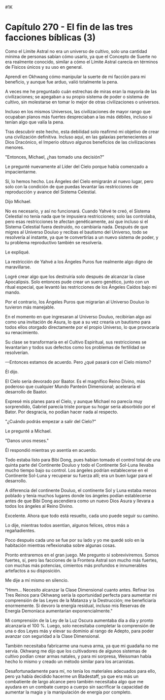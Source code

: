 
#1K 

# Capítulo 270 - El fin de las tres facciones bíblicas (3)


Como el Límite Astral no era un universo de cultivo, solo una cantidad mínima de personas sabían cómo usarlo, ya que el Concepto de Suerte no era realmente conocido, similar a cómo el Límite Astral carecía en términos de Físicos únicos y su uso en general.

Aprendí en Okhwang cómo manipular la suerte de mi facción para mi beneficio, y aunque fue arduo, valió totalmente la pena.

A veces me he preguntado cuán estrechas de miras eran la mayoría de las civilizaciones; se apegaban a su propio sistema de poder o sistema de cultivo, sin molestarse en tomar lo mejor de otras civilizaciones o universos.

Incluso en los mismos Universos, las civilizaciones de mayor rango que ocupaban planos más fuertes despreciaban a las más débiles, incluso si tenían algo que valía la pena.

Tras descubrir este hecho, esta debilidad solo reafirmó mi objetivo de crear una civilización definitiva. Incluso aquí, en las galaxias pertenecientes al Dios Dracónico, el Imperio obtuvo algunos beneficios de las civilizaciones menores.

"Entonces, Michael, ¿has tomado una decisión?"

Le pregunté nuevamente al Líder del Cielo porque había comenzado a impacientarme.

Sí, lo hemos hecho. Los Ángeles del Cielo emigrarán al nuevo lugar, pero solo con la condición de que puedas levantar las restricciones de reproducción y avance del Sistema Celestial.

Dijo Michael.

No es necesario, y así no funcionará. Cuando Yahvé te creó, el Sistema Celestial no tenía nada que te impusiera restricciones; solo las controlaba, pero esas restricciones te afectan genéticamente, así que incluso si el Sistema Celestial fuera destruido, no cambiaría nada. Después de que migres al Universo Douluo y recibas el bautismo del Universo, todo se resolvería al instante, ya que te convertirías a un nuevo sistema de poder, y tu problema reproductivo también se resolvería.

Le expliqué.

La restricción de Yahvé a los Ángeles Puros fue realmente algo digno de maravillarse.

Logré crear algo que los destruiría solo después de alcanzar la clase Apocalipsis. Solo entonces pude crear un suero genético, junto con un ritual especial, que levantó las restricciones de los Ángeles Caídos bajo mi mando.

Por el contrario, los Ángeles Puros que migrarían al Universo Douluo lo tuvieron más manejable.

En el momento en que ingresaran al Universo Douluo, recibirían algo así como una invitación de Asura, lo que a su vez crearía un bautismo para todos ellos otorgado directamente por el propio Universo, lo que provocaría su renacimiento.

Su clase se transformaría en el Cultivo Espiritual, sus restricciones se levantarían y todos sus defectos como los problemas de fertilidad se resolverían.

—Entonces estamos de acuerdo. Pero ¿qué pasará con el Cielo mismo?

Él dijo.

El Cielo sería devorado por Baator. Es el magnífico Reino Divino, más poderoso que cualquier Mundo Panteón Dimensional; aceleraría el desarrollo de Baator.

Expresé mis planes para el Cielo, y aunque Michael no parecía muy sorprendido, Gabriel parecía triste porque su hogar sería absorbido por el Bator. Por desgracia, no podían hacer nada al respecto.

"¿Cuándo podrás empezar a salir del Cielo?"

Le pregunté a Michael.

"Danos unos meses."

Él respondió mientras yo asentía en acuerdo.

Todo estaba listo para Bibi Dong, pues habían tomado el control total de una quinta parte del Continente Douluo y todo el Continente Sol-Luna llevaba mucho tiempo bajo su control. Los ángeles podrían establecerse en el Continente Sol-Luna y recuperar su fuerza allí; era un buen lugar para el desarrollo.

A diferencia del continente Douluo, el continente Sol y Luna estaba menos poblado y tenía muchos lugares donde los ángeles podían establecerse antes de que Bibi Dong ascendiera como un nuevo Dios Asura y llevara a todos los ángeles al Reino Divino.

Excelente. Ahora que todo está resuelto, cada uno puede seguir su camino.

Lo dije, mientras todos asentían, algunos felices, otros más a regañadientes.

Poco después cada uno se fue por su lado y yo me quedé solo en la habitación mientras reflexionaba sobre algunas cosas.

Pronto entraremos en el gran juego. Me pregunto si sobreviviremos. Somos fuertes, sí, pero las facciones de la Frontera Astral son mucho más fuertes, con muchas más potencias, cimientos más profundos e innumerables artefactos a su disposición.

Me dije a mí mismo en silencio.

"Hmm... Necesito alcanzar la Clase Dimensional cuanto antes. Refinar los Tres Reinos para Okhwang sería la oportunidad perfecta para aumentar mi comprensión de las Leyes de la Matanza y la Destrucción; me beneficiaría enormemente. Si devoro la energía residual, incluso mis Reservas de Energía Demoníaca aumentarían exponencialmente."

Mi comprensión de la Ley de la Luz Oscura aumentaba día a día y pronto alcanzaría el 100 %. Luego, solo necesitaba completar la comprensión de una o dos Leyes más y elevar su dominio al rango de Adepto, para poder avanzar con seguridad a la Clase Dimensional.

También necesitaba fabricarme una nueva arma, ya que mi guadaña no me servía. Okhwang me dijo que los cultivadores de algunos sistemas de cultivo podían crear armas natales, y para mi sorpresa, Weissman había hecho lo mismo y creado un método similar para los arcanistas.

Desafortunadamente para mí, no tenía los materiales adecuados para ello, pero ya había decidido hacerme un Bladestaff, ya que era más un combatiente de largo alcance pero también necesitaba algo que me ayudara en un combate cuerpo a cuerpo sin sacrificar la capacidad de aumentar la magia y la manipulación de energía por completo.